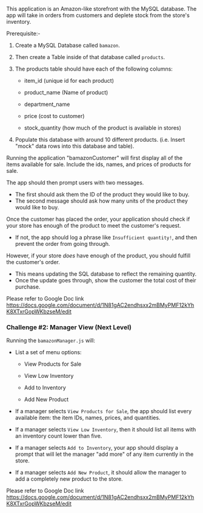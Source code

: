 
This application is an Amazon-like storefront with the MySQL database. The app will take in orders from customers and deplete stock from the store's inventory. 

Prerequisite:- 

1. Create a MySQL Database called `bamazon`.

2. Then create a Table inside of that database called `products`.

3. The products table should have each of the following columns:

   * item_id (unique id for each product)

   * product_name (Name of product)

   * department_name

   * price (cost to customer)

   * stock_quantity (how much of the product is available in stores)

4. Populate this database with around 10 different products. (i.e. Insert "mock" data rows into this database and table).


Running the application "bamazonCustomer" will first display all of the items available for sale. Include the ids, names, and prices of products for sale.

The app should then prompt users with two messages.

   * The first should ask them the ID of the product they would like to buy.
   * The second message should ask how many units of the product they would like to buy.

Once the customer has placed the order, your application should check if your store has enough of the product to meet the customer's request.

   * If not, the app should log a phrase like `Insufficient quantity!`, and then prevent the order from going through.

However, if your store _does_ have enough of the product, you should fulfill the customer's order.
   * This means updating the SQL database to reflect the remaining quantity.
   * Once the update goes through, show the customer the total cost of their purchase.


Please refer to Google Doc link https://docs.google.com/document/d/1N81gAC2endhsxx2mBMyPMF12kYhK8XTxrGopWKbzseM/edit

   

### Challenge #2: Manager View (Next Level)

Running the `bamazonManager.js` will:

  * List a set of menu options:

    * View Products for Sale
    
    * View Low Inventory
    
    * Add to Inventory
    
    * Add New Product

  * If a manager selects `View Products for Sale`, the app should list every available item: the item IDs, names, prices, and quantities.

  * If a manager selects `View Low Inventory`, then it should list all items with an inventory count lower than five.

  * If a manager selects `Add to Inventory`, your app should display a prompt that will let the manager "add more" of any item currently in the store.

  * If a manager selects `Add New Product`, it should allow the manager to add a completely new product to the store.

Please refer to Google Doc link https://docs.google.com/document/d/1N81gAC2endhsxx2mBMyPMF12kYhK8XTxrGopWKbzseM/edit

